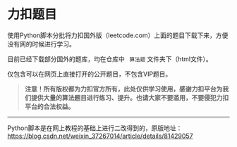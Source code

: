 # 力扣题目

使用Python脚本分批将力扣国外版（leetcode.com）上面的题目下载下来，方便没有网的时候进行学习。

目前已经下载部分国外的题库，均在仓库中 ` 算法题` 文件夹下（html文件）。

仅包含可以在网页上直接打开的公开题目，不包含VIP题目。



> **注意！所有版权都为力扣官方所有，此处仅供学习使用，感谢力扣平台为我们提供大量的算法题目进行练习、提升。也请大家不要滥用，不要侵犯力扣平台的合法权益。**

---

Python脚本是在网上教程的基础上进行二改得到的，原版地址：https://blog.csdn.net/weixin_37267014/article/details/81429057